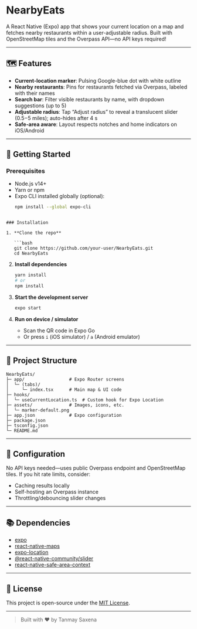 # NearbyEats

A React Native (Expo) app that shows your current location on a map and fetches nearby restaurants within a user-adjustable radius. Built with OpenStreetMap tiles and the Overpass API—no API keys required!

---

## 🗺️ Features

- **Current-location marker**: Pulsing Google-blue dot with white outline  
- **Nearby restaurants**: Pins for restaurants fetched via Overpass, labeled with their names  
- **Search bar**: Filter visible restaurants by name, with dropdown suggestions (up to 5)  
- **Adjustable radius**: Tap “Adjust radius” to reveal a translucent slider (0.5 – 5 miles); auto-hides after 4 s  
- **Safe‐area aware**: Layout respects notches and home indicators on iOS/Android  

---

## 🚀 Getting Started

### Prerequisites

- Node.js v14+  
- Yarn or npm  
- Expo CLI installed globally (optional):  
  ```bash
  npm install --global expo-cli
```

### Installation

1. **Clone the repo**

   ```bash
   git clone https://github.com/your-user/NearbyEats.git
   cd NearbyEats
   ```
2. **Install dependencies**

   ```bash
   yarn install
   # or
   npm install
   ```
3. **Start the development server**

   ```bash
   expo start
   ```
4. **Run on device / simulator**

   * Scan the QR code in Expo Go
   * Or press `i` (iOS simulator) / `a` (Android emulator)

---

## 📁 Project Structure

```
NearbyEats/
├─ app/                 # Expo Router screens
│  └─ (tabs)/
│     └─ index.tsx      # Main map & UI code
├─ hooks/
│  └─ useCurrentLocation.ts  # Custom hook for Expo Location
├─ assets/              # Images, icons, etc.
│  └─ marker-default.png
├─ app.json             # Expo configuration
├─ package.json
├─ tsconfig.json
└─ README.md
```

---

## 🔧 Configuration

No API keys needed—uses public Overpass endpoint and OpenStreetMap tiles. If you hit rate limits, consider:

* Caching results locally
* Self-hosting an Overpass instance
* Throttling/debouncing slider changes

---

## 📚 Dependencies

* [expo](https://expo.dev)
* [react-native-maps](https://github.com/react-native-maps/react-native-maps)
* [expo-location](https://docs.expo.dev/versions/latest/sdk/location/)
* [@react-native-community/slider](https://github.com/callstack/react-native-slider)
* [react-native-safe-area-context](https://github.com/th3rdwave/react-native-safe-area-context)

---

## 🌟 License

This project is open-source under the [MIT License](LICENSE).

---

> Built with ❤️ by Tanmay Saxena

